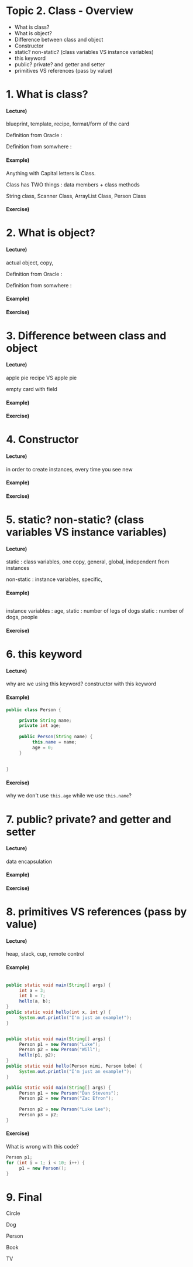 
# Topic 2. Class - Overview

- What is class?
- What is object?
- Difference between class and object
- Constructor
- static? non-static? (class variables VS instance variables)
- this keyword
- public? private? and getter and setter
- primitives VS references (pass by value)


# 1. What is class?

#### Lecture)

blueprint, template, recipe, format/form of the card

Definition from Oracle : 

Definition from somwhere : 

#### Example)

Anything with Capital letters is Class.

Class has TWO things : data members + class methods

String class, Scanner Class, ArrayList Class, Person Class

#### Exercise)

# 2. What is object?

#### Lecture)

actual object, copy,

Definition from Oracle : 

Definition from somwhere : 

#### Example)

#### Exercise)

# 3. Difference between class and object

#### Lecture)

apple pie recipe VS apple pie

empty card with field

#### Example)

#### Exercise)

# 4. Constructor

#### Lecture)

in order to create instances, every time you see new

#### Example)

#### Exercise)

# 5. static? non-static? (class variables VS instance variables)

#### Lecture)

static : class variables, one copy, general, global, independent from instances

non-static : instance variables, specific,

#### Example)

```java

```
instance variables : age, 
static : number of legs of dogs
static : number of dogs, people


#### Exercise)

# 6. this keyword

#### Lecture)

why are we using this keyword? constructor with this keyword

#### Example)

```java
public class Person {

     private String name;
     private int age;
     
     public Person(String name) {
          this.name = name;
          age = 0;
     }
     
     
}
```

#### Exercise)

why we don't use `this.age` while we use `this.name`?

# 7. public? private? and getter and setter

#### Lecture)

data encapsulation

#### Example)

#### Exercise)

# 8. primitives VS references (pass by value)

#### Lecture)

heap, stack, cup, remote control

#### Example)

```java

public static void main(String[] args) {
     int a = 3;
     int b = 7;
     hello(a, b);
}
public static void hello(int x, int y) {
     System.out.println("I'm just an example!");
}
```

```java

public static void main(String[] args) {
     Person p1 = new Person("Luke");
     Person p2 = new Person("Will");
     hello(p1, p2);
}
public static void hello(Person mimi, Person bobo) {
     System.out.println("I'm just an example!");
}
```

```java
public static void main(String[] args) {
     Person p1 = new Person("Dan Stevens");
     Person p2 = new Person("Zac Efron");
     
     Person p2 = new Person("Luke Lee");
     Person p3 = p2;
}
```



#### Exercise)

What is wrong with this code?

```java
Person p1;
for (int i = 1; i < 10; i++) {
     p1 = new Person();
}
```

# 9. Final

Circle

Dog

Person

Book

TV


